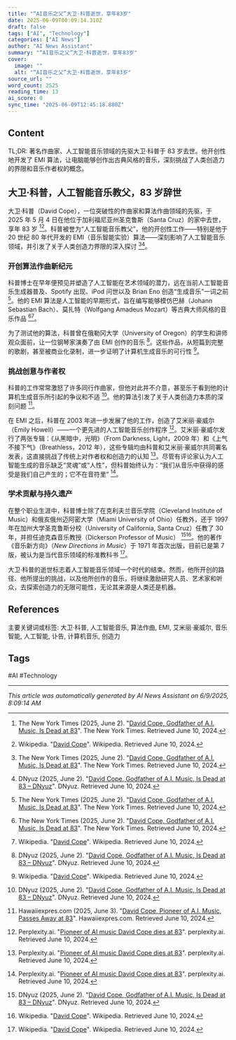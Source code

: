 ```yaml
---
title: "“AI音乐之父”大卫·科普逝世，享年83岁"
date: 2025-06-09T00:09:14.310Z
draft: false
tags: ["AI", "Technology"]
categories: ["AI News"]
author: "AI News Assistant"
summary: "“AI音乐之父”大卫·科普逝世，享年83岁"
cover:
  image: ""
  alt: "“AI音乐之父”大卫·科普逝世，享年83岁"
source_url: ""
word_count: 2525
reading_time: 13
ai_score: 0
sync_time: "2025-06-09T12:45:18.880Z"
---
```


## Content

<article>
TL;DR: 著名作曲家、人工智能音乐领域的先驱大卫·科普于 83 岁去世。他开创性地开发了 EMI 算法，让电脑能够创作出古典风格的音乐，深刻挑战了人类创造力的界限和音乐作者权的概念。

## 大卫·科普，人工智能音乐教父，83 岁辞世

大卫·科普（David Cope），一位突破性的作曲家和算法作曲领域的先驱，于 2025 年 5 月 4 日在他位于加利福尼亚州圣克鲁斯（Santa Cruz）的家中去世，享年 83 岁 [^1][^3]。科普被誉为“人工智能音乐教父”，他的开创性工作——特别是他于 20 世纪 80 年代开发的 EMI（音乐智能实验）算法——深刻影响了人工智能音乐领域，并引发了关于人类创造力界限的深入探讨 [^1][^2]。

### 开创算法作曲新纪元

科普博士在早年便预见并塑造了人工智能在艺术领域的潜力，远在当前人工智能音乐生成器普及、Spotify 出现、iPod 问世以及 Brian Eno 创造“生成音乐”一词之前 [^1]。他的 EMI 算法是人工智能的早期形式，旨在编写能够模仿巴赫（Johann Sebastian Bach）、莫扎特（Wolfgang Amadeus Mozart）等古典大师风格的音乐作品 [^1][^3]。

为了测试他的算法，科普曾在俄勒冈大学（University of Oregon）的学生和讲师观众面前，让一位钢琴家演奏了由 EMI 创作的音乐 [^2]。这些作品，从短篇到完整的歌剧，甚至被商业化录制，进一步证明了计算机生成音乐的可行性 [^3]。

### 挑战创意与作者权

科普的工作常常激怒了许多同行作曲家，但他对此并不介意，甚至乐于看到他的计算机生成音乐所引起的争议和不适 [^2]。他的算法引发了关于人类创造力本质的深刻问题 [^5]。

在 EMI 之后，科普在 2003 年进一步发展了他的工作，创造了艾米丽·豪威尔（Emily Howell）——一个更先进的人工智能音乐创作程序 [^4]。艾米丽·豪威尔发行了两张专辑：《从黑暗中，光明》（From Darkness, Light，2009 年）和《上气不接下气》（Breathless，2012 年），这些专辑均由科普和艾米丽·豪威尔共同署名发表，这直接挑战了传统上对作者权和创造力的认知 [^4]。尽管有评论家认为人工智能生成的音乐缺乏“灵魂”或“人性”，但科普始终认为：“我们从音乐中获得的感受是我们自己产生的；它不在音符里” [^4]。

### 学术贡献与持久遗产

在整个职业生涯中，科普博士除了在克利夫兰音乐学院（Cleveland Institute of Music）和俄亥俄州迈阿密大学（Miami University of Ohio）任教外，还于 1997 年在加州大学圣克鲁斯分校（University of California, Santa Cruz）任教了 30 年，并担任迪克森音乐教授（Dickerson Professor of Music） [^2][^3]。他的著作《音乐新方向》（_New Directions in Music_）于 1971 年首次出版，目前已是第 7 版，被认为是当代音乐领域的标准教科书 [^3]。

大卫·科普的逝世标志着人工智能音乐领域一个时代的结束。然而，他所开创的路径、他所提出的挑战，以及他所创作的音乐，将继续激励研究人员、艺术家和听众，去探索创造力的无限可能性，无论其来源是人类还是机器。

## References

[^1]: The New York Times (2025, June 2). "[David Cope, Godfather of A.I. Music, Is Dead at 83](https://www.nytimes.com/2025/06/02/technology/david-cope-dead-ai-music.html)". The New York Times. Retrieved June 10, 2024.
[^2]: DNyuz (2025, June 2). "[David Cope, Godfather of A.I. Music, Is Dead at 83 – DNyuz](https://dnyuz.com/2025/06/02/david-cope-godfather-of-a-i-music-is-dead-at-83/)". DNyuz. Retrieved June 10, 2024.
[^3]: Wikipedia. "[David Cope](https://en.wikipedia.org/wiki/David_Cope)". Wikipedia. Retrieved June 10, 2024.
[^4]: Perplexity.ai. "[Pioneer of AI music David Cope dies at 83](https://www.perplexity.ai/page/pioneer-of-ai-music-david-cope-ZauPgvdsQBKppqMPWdk8xw)". perplexity.ai. Retrieved June 10, 2024.
[^5]: Hawaiiexpres.com (2025, June 3). "[David Cope, Pioneer of A.I. Music, Passes Away at 83](https://hawaiiexpres.com/2025/06/03/david-cope-pioneer-of-a-i-music-passes-away-at-83/)". Hawaiiexpres.com. Retrieved June 10, 2024.
</article>

主要关键词或标签: 大卫·科普, 人工智能音乐, 算法作曲, EMI, 艾米丽·豪威尔, 音乐智能, 人工智能, 讣告, 计算机音乐, 创造力

## Tags

#AI #Technology

---

*This article was automatically generated by AI News Assistant on 6/9/2025, 8:09:14 AM*
